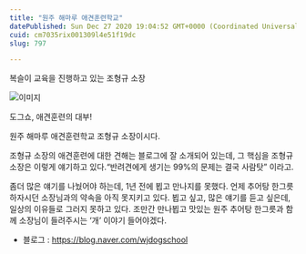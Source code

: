 ```yaml
---
title: "원주 해마루 애견훈련학교"
datePublished: Sun Dec 27 2020 19:04:52 GMT+0000 (Coordinated Universal Time)
cuid: cm7035rix001309l4e51f19dc
slug: 797

---
```



복슬이 교육을 진행하고 있는 조형규 소장

![이미지](https://cdn.hashnode.com/res/hashnode/image/upload/v1739254392551/bb8d16d4-162e-49ec-8b52-a76997ed8bff.png)

도그쇼, 애견훈련의 대부!

원주 해마루 애견훈련학교 조형규 소장이시다.

조형규 소장의 애견훈련에 대한 견해는 블로그에 잘 소개되어 있는데, 그 핵심을 조형규 소장은 이렇게 얘기하고 있다.“반려견에게 생기는 99%의 문제는 결국 사람탓” 이라고.

좀더 많은 얘기를 나눴어야 하는데, 1년 전에 뵙고 만나지를 못했다. 언제 추어탕 한그릇 하자시던 소장님과의 약속을 아직 못지키고 있다. 뵙고 싶고, 많은 얘기를 듣고 싶은데, 일상의 이유들로 그러지 못하고 있다. 조만간 만나뵙고 맛있는 원주 추어탕 한그릇과 함께 소장님이 들려주시는 ‘개’ 이야기 들어야겠다.

- 블로그 : https://blog.naver.com/wjdogschool
